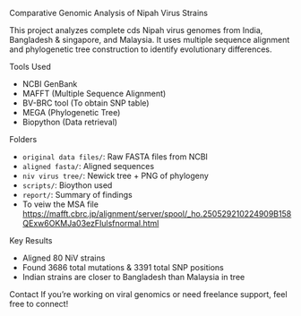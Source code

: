 Comparative Genomic Analysis of Nipah Virus Strains

This project analyzes complete cds Nipah virus genomes from India, Bangladesh & singapore, and Malaysia. It uses multiple sequence alignment and phylogenetic tree construction to identify evolutionary differences.

 Tools Used
- NCBI GenBank
- MAFFT (Multiple Sequence Alignment)
- BV-BRC tool (To obtain SNP table)
- MEGA (Phylogenetic Tree)
- Biopython (Data retrieval)

 Folders
- `original data files/`: Raw FASTA files from NCBI
- `aligned fasta/`: Aligned sequences
- `niv virus tree/`: Newick tree + PNG of phylogeny
- `scripts/`: Bioython used
- `report/`: Summary of findings
- To veiw the MSA file https://mafft.cbrc.jp/alignment/server/spool/_ho.250529210224909B158QExw6OKMJa03ezFIulsfnormal.html   


 Key Results
- Aligned 80 NiV strains
- Found 3686 total mutations & 3391 total SNP positions
- Indian strains are closer to Bangladesh than Malaysia in tree

 Contact
If you’re working on viral genomics or need freelance support, feel free to connect!




